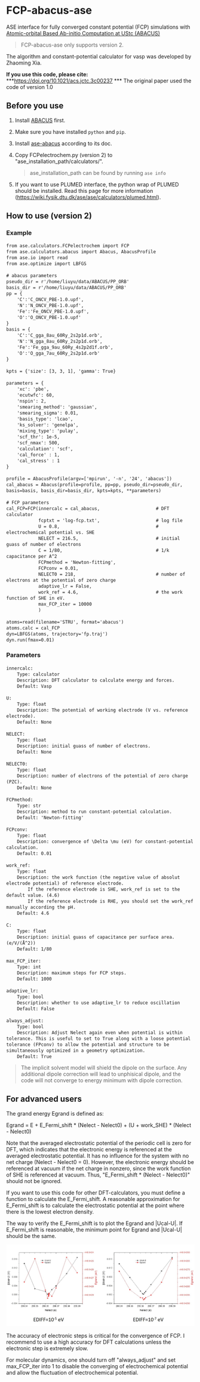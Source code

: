 # FCP-abacus-ase
ASE interface for fully converged constant potential (FCP) simulations with [Atomic-orbital Based Ab-initio Computation at UStc (ABACUS)](https://github.com/deepmodeling/abacus-develop)

> FCP-abacus-ase only supports version 2.


The algorithm and constant-potential calculator for vasp was developed by Zhaoming Xia.

**If you use this code, please cite:** ***https://doi.org/10.1021/acs.jctc.3c00237 *** 
The original paper used the code of version 1.0


## Before you use

1. Install [ABACUS](https://github.com/deepmodeling/abacus-develop) first.

2. Make sure you have installed `python` and `pip`.

3. Install [ase-abacus](https://gitlab.com/1041176461/ase-abacus) according to its doc.

2. Copy FCPelectrochem.py (version 2) to "ase_installation_path/calculators/".
    > ase_installation_path can be found by running `ase info`

3. If you want to use PLUMED interface, the python wrap of PLUMED should be installed. Read this page for more information (https://wiki.fysik.dtu.dk/ase/ase/calculators/plumed.html).

## How to use (version 2)

### Example 

    from ase.calculators.FCPelectrochem import FCP
    from ase.calculators.abacus import Abacus, AbacusProfile
    from ase.io import read
    from ase.optimize import LBFGS

    # abacus parameters
    pseudo_dir = r'/home/liuyu/data/ABACUS/PP_ORB'
    basis_dir = r'/home/liuyu/data/ABACUS/PP_ORB'
    pp = {
        'C':'C_ONCV_PBE-1.0.upf',
        'N':'N_ONCV_PBE-1.0.upf',
        'Fe':'Fe_ONCV_PBE-1.0.upf',
        'O':'O_ONCV_PBE-1.0.upf'
    }
    basis = {
        'C':'C_gga_8au_60Ry_2s2p1d.orb',
        'N':'N_gga_8au_60Ry_2s2p1d.orb',
        'Fe':'Fe_gga_9au_60Ry_4s2p2d1f.orb',
        'O':'O_gga_7au_60Ry_2s2p1d.orb'
    }

    kpts = {'size': [3, 3, 1], 'gamma': True}

    parameters = {
        'xc': 'pbe',
        'ecutwfc': 60,
        'nspin': 2,
        'smearing_method': 'gaussian',
        'smearing_sigma': 0.01,
        'basis_type': 'lcao',
        'ks_solver': 'genelpa',
        'mixing_type': 'pulay',
        'scf_thr': 1e-5,
        'scf_nmax': 500,
        'calculation': 'scf',
        'cal_force' : 1,
        'cal_stress' : 1
    }

    profile = AbacusProfile(argv=['mpirun', '-n', '24', 'abacus'])
    cal_abacus = Abacus(profile=profile, pp=pp, pseudo_dir=pseudo_dir, basis=basis, basis_dir=basis_dir, kpts=kpts, **parameters)

    # FCP parameters
    cal_FCP=FCP(innercalc = cal_abacus,                     # DFT calculator
                fcptxt = 'log-fcp.txt',                     # log file
                U = 0.8,                                    # electrochemical potential vs. SHE
                NELECT = 216.5,                             # initial guass of number of electrons
                C = 1/80,                                   # 1/k  capacitance per A^2
                FCPmethod = 'Newton-fitting',               
                FCPconv = 0.01,
                NELECT0 = 218,                              # number of electrons at the potential of zero charge
                adaptive_lr = False,
                work_ref = 4.6,                             # the work function of SHE in eV. 
                max_FCP_iter = 10000
                )

    atoms=read(filename='STRU', format='abacus')
    atoms.calc = cal_FCP
    dyn=LBFGS(atoms, trajectory='fp.traj')
    dyn.run(fmax=0.01)

### Parameters

    innercalc:
        Type: calculator
        Description: DFT calculator to calculate energy and forces.
        Default: Vasp

    U:
        Type: float
        Description: The potential of working electrode (V vs. reference electrode).
        Default: None
            
    NELECT: 
        Type: float
        Description: initial guass of number of electrons.
        Default: None
            
    NELECT0:
        Type: float
        Description: number of electrons of the potential of zero charge (PZC). 
        Default: None

    FCPmethod: 
        Type: str
        Description: method to run constant-potential calculation.
        Default: 'Newton-fitting'

    FCPconv:
        Type: float
        Description: convergence of \Delta \mu (eV) for constant-potential calculation. 
        Default: 0.01

    work_ref: 
        Type: float
        Description: the work function (the negative value of absolut electrode potential) of reference electrode.
            If the reference electrode is SHE, work_ref is set to the default value. (4.6)
            If the reference electrode is RHE, you should set the work_ref manually according the pH.
        Default: 4.6
       
    C:
        Type: float
        Description: initial guass of capacitance per surface area. (e/V/(Å^2))
        Default: 1/80

    max_FCP_iter: 
        Type: int
        Description: maximum steps for FCP steps.
        Default: 1000

    adaptive_lr: 
        Type: bool
        Description: whether to use adaptive_lr to reduce oscillation
        Default: False

    always_adjust: 
        Type: bool
        Description: Adjust Nelect again even when potential is within tolerance. This is useful to set to True along with a loose potential tolerance (FPconv) to allow the potential and structure to be simultaneously optimized in a geometry optimization.
        Default: True



> The implicit solvent model will shield the dipole on the surface. Any additional dipole correction will lead to unphisical dipole, and the  code will not converge to energy minimum with dipole correction.


## For advanced users

The grand energy Egrand is defined as:

Egrand = E + E_Fermi_shift * (Nelect - Nelect0) + (U + work_SHE) * (Nelect - Nelect0)

Note that the averaged electrostatic potential of the periodic cell is zero for DFT, which indicates that the electronic energy is referenced at the averaged electrostatic potential. It has no influence for the system with no net charge (Nelect - Nelect0 = 0). However, the electronic energy should be referenced at vacuum if the net charge in nonzero, since the work function of SHE is referenced at vacuum. Thus, "E_Fermi_shift * (Nelect - Nelect0)" should not be ignored.

If you want to use this code for other DFT-calculators, you must define a function to calculate the E_Fermi_shift. A reasonable approximation for E_Fermi_shift is to calculate the electrostatic potential at the point where there is the lowest electron density.

The way to verify the E_Fermi_shift is to plot the Egrand and |Ucal-U|. If E_Fermi_shift is reasonable, the minimum point for Egrand and |Ucal-U| should be the same.

![Image text](images/STABILITY.jpg)

The accuracy of electronic steps is critical for the convergence of FCP. I recommend to use a high accuracy for DFT calculations unless the electronic step is extremely slow.

For molecular dynamics, one should turn off "always_adjust" and set max_FCP_iter into 1 to disable the converging of electrochemical potential and allow the fluctuation of electrochemical potential.





